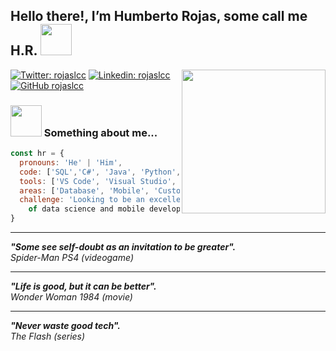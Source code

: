 <h2> Hello there!, I’m Humberto Rojas, some call me H.R. <img src="https://www.gifsanimados.org/data/media/523/hola-imagen-animada-0029.gif" width="50"></h2>
<img align='right' src="https://instagram.fntr9-1.fna.fbcdn.net/v/t51.2885-15/e35/p480x480/120450250_762346747653153_7995683618957639125_n.jpg?_nc_ht=instagram.fntr9-1.fna.fbcdn.net&_nc_cat=109&_nc_ohc=2fYMj8iOIrQAX856t86&edm=ALQROFkBAAAA&ccb=7-4&ig_cache_key=MjQxMDc5OTg3OTY0MjY2NzA2NA%3D%3D.2-ccb7-4&oh=00_AT_e27K5VeFqp8dQCB5v-_ak21TfAak9dljo4kfB9bprwQ&oe=6208D1F3&_nc_sid=30a2ef" width="230">

[![Twitter: rojaslcc](https://img.shields.io/twitter/follow/rojaslcc?style=social)](https://twitter.com/rojaslcc/)
[![Linkedin: rojaslcc](https://img.shields.io/badge/-rojaslcc-blue?style=flat-square&logo=Linkedin&logoColor=white&link=https://www.linkedin.com/in/rojaslcc/)](https://www.linkedin.com/in/rojaslcc/)
[![GitHub rojaslcc](https://img.shields.io/github/followers/rojaslcc?label=follow&style=social)](https://github.com/rojaslcc/)

### <img src="https://instagram.fntr9-1.fna.fbcdn.net/v/t51.2885-19/s150x150/272534292_1244596049282735_6274947527427403656_n.jpg?_nc_ht=instagram.fntr9-1.fna.fbcdn.net&_nc_cat=111&_nc_ohc=KyupeDcyA8QAX9CGz_9&edm=ALQROFkBAAAA&ccb=7-4&oh=00_AT_d_3eqy2SnIUbT6Etuogf4QBFVWmOtewt9R74CFz7AXg&oe=6208BEC1&_nc_sid=30a2ef" width="50"> Something about me...
```javascript
const hr = {
  pronouns: 'He' | 'Him',
  code: ['SQL','C#', 'Java', 'Python', 'Kotlin', 'Swift'], 
  tools: ['VS Code', 'Visual Studio', 'IntelliJ IDEA', 'Android Studio', 'XCode'],
  areas: ['Database', 'Mobile', 'Custom Software', 'Data Science'],
  challenge: 'Looking to be an excellent element mainly in areas 
    of data science and mobile development.'
}
```
<hr />
<em><b>"Some see self-doubt as an invitation to be greater".</b></em>
<br />
<em>  Spider-Man PS4 (videogame)</em>
<hr />
<em><b>"Life is good, but it can be better".</b></em>
<br />
<em>  Wonder Woman 1984 (movie)</em>
<hr />
<em><b>"Never waste good tech".</b></em>
<br />
<em>  The Flash (series)</em>

